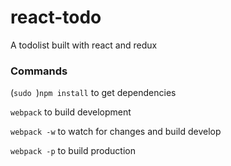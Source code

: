 # react-todo
A todolist built with react and redux

### Commands

(`sudo `)`npm install` to get dependencies


`webpack` to build development


`webpack -w` to watch for changes and build develop


`webpack -p` to build production
